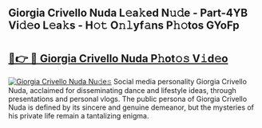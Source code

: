 ## Giorgia Crivello Nuda L𝚎a𝚔ed N𝚞𝚍e - Part-4YB Vi𝚍𝚎o L𝚎a𝚔s - H𝚘𝚝 O𝚗𝚕yf𝚊ns P𝚑𝚘tos GYoFp

# <h2><a href="http://kff4r6i.oniu.top/?m=Giorgia+Crivello+Nuda">🔗👉 🔴 Giorgia Crivello Nuda P𝚑ot𝚘𝚜 V𝚒d𝚎o</a></h2>

[![Giorgia Crivello Nuda Nu𝚍e𝚜](https://i.imgur.com/0qMVB7G.gif)](http://kff4r6i.oniu.top/?m=Giorgia+Crivello+Nuda)
Social media personality Giorgia Crivello Nuda, acclaimed for disseminating dance and lifestyle ideas, through presentations and personal vlogs. The public persona of Giorgia Crivello Nuda is defined by its sincere and genuine demeanor, but the mysteries of his private life remain a tantalizing enigma.  
